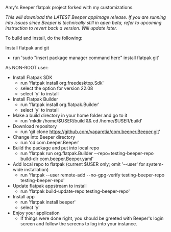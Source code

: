 Amy's Beeper flatpak project forked with my customizations. 

*This will download the LATEST Beeper appimage release. If you are running into issues since Beeper is technically still in open beta, refer to upcoming instruction to revert back a version. Will update later.*

To build and install, do the following:

Install flatpak and git

  - run 'sudo "insert package manager command here" install flatpak git'

As NON-ROOT user:
  - Install Flatpak SDK
    - run 'flatpak install org.freedesktop.Sdk'
    - select the option for version 22.08
    - select 'y' to install
  - Install Flatpak Builder
    - run 'flatpak install org.flatpak.Builder'
    - select 'y' to install
  - Make a build directory in your home folder and go to it
    - run 'mkdir /home/$USER/build && cd /home/$USER/build'
  - Download repository
    - run 'git clone https://github.com/vaparetia/com.beeper.Beeper.git'
  - Change into Beeper directory
    - run 'cd com.beeper.Beeper'
  - Build the package and put into local repo
    - run 'flatpak run org.flatpak.Builder --repo=testing-beeper-repo build-dir com.beeper.Beeper.yaml'
  - Add local repo to flatpak (current $USER only; omit '--user' for system-wide installation)
    - run 'flatpak --user remote-add --no-gpg-verify testing-beeper-repo testing-beeper-repo' 
  - Update flatpak appstream to install
    - run 'flatpak build-update-repo testing-beeper-repo'
  - Install app
    - run 'flatpak install beeper'
    - select 'y'
  - Enjoy your application
    - If things were done right, you should be greeted with Beeper's login screen and follow the screens to log into your instance.
